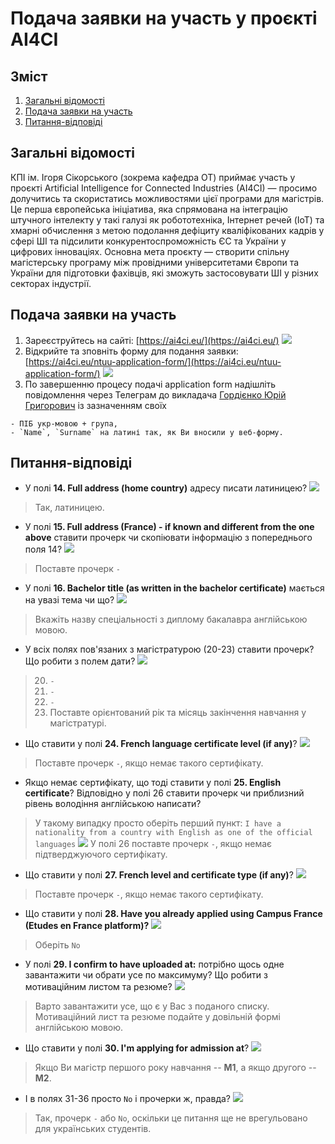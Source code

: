  # Подача заявки на участь у проєкті AI4CI

 ## Зміст
 1. [Загальні відомості](#загальні-відомості)
 1. [Подача заявки на участь](#подача-заявки-на-участь)
 1. [Питання-відповіді](#питання-відповіді)

 ## Загальні відомості
 КПІ ім. Ігоря Сікорського (зокрема кафедра ОТ) приймає участь у проєкті Artificial Intelligence for Connected Industries (AI4CI) — просимо долучитись та скористатись можливостями цієї програми для магістрів. Це перша європейська ініціатива, яка спрямована на інтеграцію штучного інтелекту у такі галузі як робототехніка, Інтернет речей (IoT) та хмарні обчислення з метою подолання дефіциту кваліфікованих кадрів у сфері ШІ та підсилити конкурентоспроможність ЄС та України у цифрових інноваціях. Основна мета проєкту — створити спільну магістерську програму між провідними університетами Європи та України для підготовки фахівців, які зможуть застосовувати ШІ у різних секторах індустрії.

  ## Подача заявки на участь

  1. Зареєструйтесь на сайті: [https://ai4ci.eu/](https://ai4ci.eu/)
  ![](im/register.png)
  1. Відкрийте та зповніть форму для подання заявки: [https://ai4ci.eu/ntuu-application-form/](https://ai4ci.eu/ntuu-application-form/)
  ![](im/application.png)
  1. По завершенню процесу подачі application form надішліть повідомлення через Телеграм до викладача [Гордієнко Юрій Григорович](https://t.me/yoctoman) із зазначенням своїх 
  
    - ПІБ укр-мовою + група,
    - `Name`, `Surname` на латині так, як Ви вносили у веб-форму.
  

  ## Питання-відповіді 
  - У полі **14. Full address (home country)** адресу писати латиницею?
  ![](im/full-addres.png)
> Так, латиницею.

- У полі **15. Full address (France) - if known and different from the one above** ставити прочерк чи скопіювати інформацію з попереднього поля 14?
![](im/full-addres-f.png)
> Поставте прочерк `-`

- У полі **16.  Bachelor title (as written in the bachelor certificate)** мається на увазі тема чи що?
![](im/b-title.png)
> Вкажіть назву спеціальності з диплому бакалавра англійською мовою.

- У всіх полях пов'язаних з магістратурою (20-23) ставити прочерк? Що робити з полем дати?
![](im/m-info.png)
> 20. `-`
> 21. `-`
> 22. `-`
> 23. Поставте орієнтований рік та місяць закінчення навчання у магістратурі.

- Що ставити у полі **24. French language certificate level (if any)**?
![](im/f-certificate.png)
> Поставте прочерк `-`, якщо немає такого сертифікату.

- Якщо немає сертифікату, що тоді ставити у полі **25. English certificate**? Відповідно у полі 26 ставити прочерк чи приблизний рівень володіння англійською написати?
> У такому випадку просто оберіть перший пункт: `I have a nationality from a country with English as one of the official languages`
 ![](im/25-26.png)
> У полі 26 поставте прочерк `-`, якщо немає підтверджуючого сертифікату.

- Що ставити у полі **27. French level and certificate type (if any)**?
![](im/f-certificate.png)
> Поставте прочерк `-`, якщо немає такого сертифікату.

- Що ставити у полі **28. Have you already applied using Campus France (Etudes en France platform)?**
![](im/app-cf.png)
> Оберіть  `No`

- У полі **29. I confirm to have uploaded at:** потрібно щось одне завантажити чи обрати усе по максимуму? Що робити з мотиваційним листом та резюме?
![](im/upload.png)
> Варто завантажити усе, що є у Вас з поданого списку. Мотиваційний лист та резюме подайте у довільній формі англійською мовою.

- Що ставити у полі **30. I'm applying for admission at**?
![](im/30.png)
> Якщо Ви магістр першого року навчання -- **М1**, а якщо другого -- **М2**.

- І в полях 31-36 просто `No` і прочерки ж, правда?
![](im/31-36.png)
>  Так, прочерк `-` або `No`, оскільки це питання ще не врегульовано для українських студентів.